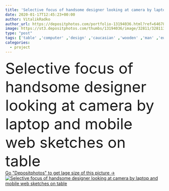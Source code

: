 ```yaml
---
title: 'Selective focus of handsome designer looking at camera by laptop and mobile web sketches on table'
date: 2020-01-17T12:45:23+00:00
author: VitalikRadko
author_url: https://depositphotos.com/portfolio-13194036.html?ref=64678756
image: https://st3.depositphotos.com/thumbs/13194036/image/32811/328113620/api_thumb_450.jpg?forcejpeg=true
type: "post"
tags: ['table' ,'computer' ,'design' ,'caucasian' ,'wooden' ,'man' ,'european' ,'technology' ,'creative' ,'office' ,'mobile' ,'wireless' ,'working' ,'laptop' ,'work' ,'planning' ,'wood' ,'indoors' ,'project' ,'inside' ,'profession' ,'site' ,'handsome' ,'cells' ,'gadget' ,'designer' ,'workplace' ,'workspace' ,'use' ,'interface' ,'whiteboard' ,'frameworks' ,'app' ,'designing' ,'ui' ,'layouts' ,'professional occupation' ,'looking at camera' ,'one person' ,'selective focus' ,'young adult' ,'ux' ,'digital device' ,'website template design' ,'user experience design' ,'designer studio' ,'web prototype' ,'designer sketches' ,'web sketches' ,'website wireframe sketches' ]
categories: 
  - project
---
```

<div aling="center">
            <font size="60"> Selective focus of handsome designer looking at camera by laptop and mobile web sketches on table</font>   
</div>
<div>
    <a href='https://depositphotos.com/328113620/stock-photo-selective-focus-handsome-designer-looking.html?ref=64678756' target=_blank > Go "Depositphotos" to get lage size of this picture ->
        <img href='https://depositphotos.com/328113620/stock-photo-selective-focus-handsome-designer-looking.html?ref=64678756' src='https://st3.depositphotos.com/13194036/32811/i/950/depositphotos_328113620-stock-photo-selective-focus-handsome-designer-looking.jpg?forcejpeg=true' alt='Selective focus of handsome designer looking at camera by laptop and mobile web sketches on table' >
    </a>
</div>
